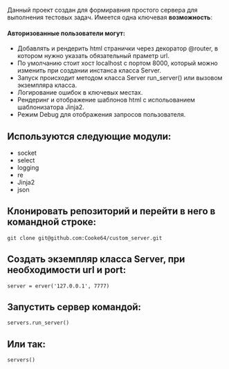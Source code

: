 Данный проект создан для формиравния простого сервера для выполнения тестовых задач. Имеется одна ключевая **возможность**:

#### Авторизованные пользователи могут:
- Добавлять и рендерить html странички через декоратор @router, в котором нужно указать обязательный праметр url. 
- По умолчанию стоит хост localhost с портом 8000, который можно изменить при создании инстанса класса Server.
- Запуск происходит методом класса Server run_server() или вызовом экземпляра класса.
- Логирование ошибок в ключевых местах.
- Рендеринг и отображение шаблонов html с испольованием шаблонизатора Jinja2.
- Режим Debug для отображения запросов пользователя.

## Используются следующие модули:

- socket
- select
- logging
- re
- Jinja2
- json


## Клонировать репозиторий и перейти в него в командной строке:

```git clone git@github.com:Cooke64/custom_server.git```

## Создать экземпляр класса Server, при необходимости url и port:
```server = erver('127.0.0.1', 7777)```

## Запустить сервер командой:
```servers.run_server()```
## Или так:
```servers()```


